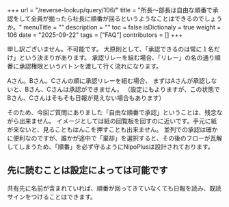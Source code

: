 +++
url = "/reverse-lookup/query/106/"
title = "所長～部長は自由な順番で承認をして全員が揃ったら社長に順番が回るというようなことはできるのでしょうか。"
menuTitle = ""
description = ""
toc = false
isDictionaly = true
weight = 106
date = "2025-09-22"
tags = ["FAQ"]
contributors = []
+++

申し訳ございません。不可能です。
大原則として、「承認できるのは常に１名だけ」という決まりがあります。
承認リレーを組む場合、「リレー」の名の通り順番に承認権限というバトンを渡して行く流れになります。

Aさん。Bさん。Cさんの順に承認リレーを組む場合、
まずはAさんが承認しないと、Bさん、Cさんは承認ができません。
（設定にもよりますが、この状態でBさん、Cさんはそもそも日報が見えない場合もあります）

そのため、今回ご質問にありました「自由な順番で承認」ということは、残念ながら出来ません。
イメージとしては紙の回覧板を回すのに近いです。手元に紙が来ないと、見ることもはんこを押すことも出来ません。
並列での承認は確かに便利なのですが、誰かが途中で「棄却」を選択すると、その後のフローが瓦解してしまうため、「順番」を必ず守るようにNipoPlusは設計されております。

## 先に読むことは設定によっては可能です

共有先に名前が含まれていれば、順番が回ってきていなくても日報を読み、既読サインをつけることはできます。
